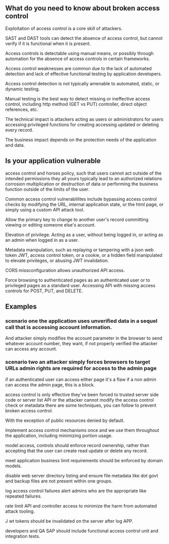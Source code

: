 
## What do you need to know about broken access control

Exploitation of access control is a core skill of attackers.

SAST and DAST tools can detect the absence of access control, 
but cannot verify if it is functional when it is present.


Access controls is detectable using manual means,  or possibly through automation for the absence of access controls in certain frameworks.


Access control weaknesses are common due to the lack of automated detection and lack of effective functional testing by 
application developers.


Access control detection is not typically amenable to automated, static, or dynamic testing.


Manual testing is the best way to detect missing or ineffective access control, including http method (GET vs PUT) 
controller, direct object references, etc.


The technical impact is attackers acting as users or administrators for users accessing privileged functions for creating 
accessing updated or deleting every record.

The business impact depends on the protection needs of the application and data.


## Is your application vulnerable
access control and horses policy, such that users cannot act outside of the intended permissions they all yours typically 
lead to an authorized relations corrosion multiplication or destruction of data or performing the business function outside of the limits of the user.


Common access control vulnerablilites include bypassing access control checks by modifying the URL, internal application state, 
or the html page,  or simply using a custom API attack tool.


Allow the primary key to change to another user's record committing viewing or editing someone else's account.


Elevation of privilege. Acting as a user, without being logged in, or acting as an admin when logged in as a user.


Metadata manipulation, such as replaying or tampering with a json web token JWT,  access control token, or a cookie,
or a hidden field manipulated to elevate privileges, or abusing JWT invalidation.

CORS missconfiguration allows unauthorized API access.


Force browsing to authenticated pages as an authenticated user or to privileged pages as a standard user. 
Accessing API with missing access controls for POST, PUT, and DELETE.

## Examples
### scenario one the application uses unverified data in a sequel call that is accessing account information.


And attacker simply modifies the account parameter in the browser to send whatever account number, they want, if not properly 
verified the attacker can access any account.


### scenario two an attacker simply forces browsers to target URLs admin rights are required for access to the admin page 
if an authenticated user can access either page it's a flaw if a non admin can access the admin page, this is a block.


access control is only effective they've been forced to trusted server side code or server list API or the attacker cannot modify the access control 
check or metadata there are some techniques, you can follow to prevent broken access control.


With the exception of public resources denied by default.


Implement access control mechanisms once and we use them throughout the application, including minimizing portion usage.


model access, controls should enforce record ownership, rather than accepting that the user can create read update or delete any record.

meet application business limit requirements should be enforced by domain models.


disable web server directory listing and ensure file metadata like dot govt and backup files are not present within one groups.

log access control failures alert admins who are the appropriate like repeated failures.


rate limit API and controller access to minimize the harm from automated attack tooling.


J wt tokens should be invalidated on the server after log APP.

developers and QA SAP should include functional access control unit and integration tests.
